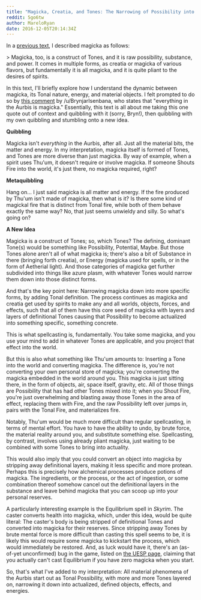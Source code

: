 ```yaml
---
title: "Magicka, Creatia, and Tones: The Narrowing of Possibility into Actuality"
reddit: 5go6tw
author: MareloRyan
date: 2016-12-05T20:14:34Z
---
```


In a [previous text](https://www.reddit.com/r/teslore/comments/49q75z/the_evolution_of_the_aurbis/), I described magicka as follows:

&gt; Magicka, too, is a construct of Tones, and it is raw possibility, substance, and power. It comes in multiple forms, as creatia or magicka of various flavors, but fundamentally it is all magicka, and it is quite pliant to the desires of spirits.

In this text, I'll briefly explore how I understand the dynamic between magicka, its Tonal nature, energy, and material objects.  I felt prompted to do so by [this comment](https://www.reddit.com/r/teslore/comments/5gmi2k/what_powers_gives_you_godhood_is_there_any_info/dathkuc/?st=iwcdl18i&amp;sh=32fc0f5d) by /u/BrynjarIsenbana, who states that "everything in the Aurbis is magicka."  Essentially, this text is all about me taking this one quote out of context and quibbling with it (sorry, Bryn!), then quibbling with my own quibbling and stumbling onto a new idea.

**Quibbling**

Magicka isn't *everything* in the Aurbis, after all.  Just all the material bits, the matter and energy.  In my interpretation, magicka itself is formed of Tones, and Tones are more diverse than just magicka.  By way of example, when a spirit uses Thu'um, it doesn't require or involve magicka.  If someone Shouts Fire into the world, it's just there, no magicka required, right?

**Metaquibbling**

Hang on...  I just said magicka is all matter and energy.  If the fire produced by Thu'um isn't made of magicka, then what is it?  Is there some kind of magickal fire that is distinct from Tonal fire, while both of them behave exactly the same way?  No, that just seems unwieldy and silly.  So what's going on?

**A New Idea**

Magicka is a construct of Tones; so, which Tones?  The defining, dominant Tone(s) would be something like Possibility, Potential, Maybe.  But those Tones alone aren't all of what magicka is; there's also a bit of Substance in there (bringing forth creatia), or Energy (magicka used for spells, or in the form of Aetherial light).  And those categories of magicka get further subdivided into things like azure plasm, with whatever Tones would narrow them down into those distinct forms.

And that's the key point here:  Narrowing magicka down into more specific forms, by adding Tonal definition.  The process continues as magicka and creatia get used by spirits to make any and all worlds, objects, forces, and effects, such that all of them have this core seed of magicka with layers and layers of definitional Tones causing that Possibility to become actualized into something specific, something concrete.

This is what spellcasting is, fundamentally.  You take some magicka, and you use your mind to add in whatever Tones are applicable, and you project that effect into the world.

But this is also what something like Thu'um amounts to:  Inserting a Tone into the world and converting magicka.  The difference is, you're not converting your own personal store of magicka; you're converting the magicka embedded in the world around you.  This magicka is just sitting there, in the form of objects, air, space itself, gravity, etc.  All of those things are Possibility that has had other Tones mixed into it; when you Shout Fire, you're just overwhelming and blasting away those Tones in the area of effect, replacing them with Fire, and the raw Possibility left over jumps in, pairs with the Tonal Fire, and materializes fire.

Notably, Thu'um would be much more difficult than regular spellcasting, in terms of mental effort.  You have to have the ability to undo, by brute force, the material reality around you, and substitute something else.  Spellcasting, by contrast, involves using already pliant magicka, just waiting to be combined with some Tones to bring into actuality.

This would also imply that you could convert an object into magicka by stripping away definitional layers, making it less specific and more protean.  Perhaps this is precisely how alchemical processes produce potions of magicka.  The ingredients, or the process, or the act of ingestion, or some combination thereof somehow cancel out the definitional layers in the substance and leave behind magicka that you can scoop up into your personal reserves.

A particularly interesting example is the Equilibrium spell in *Skyrim*.  The caster converts health into magicka, which, under this idea, would be quite literal:  The caster's body is being stripped of definitional Tones and converted into magicka for their reserves.  Since stripping away Tones by brute mental force is more difficult than casting this spell seems to be, it is likely this would require some magicka to kickstart the process, which would immediately be restored.  And, as luck would have it, there's an (as-of-yet unconfirmed) bug in the game, listed on [the UESP page](http://en.uesp.net/wiki/Skyrim:Equilibrium), claiming that you actually can't cast Equilibrium if you have zero magicka when you start.

So, that's what I've added to my interpretation:  All material phenomena of the Aurbis start out as Tonal Possibility, with more and more Tones layered on, narrowing it down into actualized, defined objects, effects, and energies.
